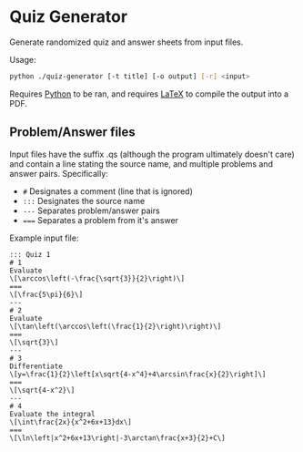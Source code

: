 # Quiz Generator

Generate randomized quiz and answer sheets from input files.

Usage:
```bash
python ./quiz-generator [-t title] [-o output] [-r] <input>
```

Requires [Python][1] to be ran, and requires [LaTeX][2] to compile the output into a PDF.

[1]: https://www.python.org
[2]: https://www.latex-project.org/get

## Problem/Answer files

Input files have the suffix .qs (although the program ultimately doesn't care)
and contain a line stating the source name, and multiple problems and answer
pairs. Specifically:
- `#` Designates a comment (line that is ignored)
- `:::` Designates the source name
- `---` Separates problem/answer pairs
- `===` Separates a problem from it's answer

Example input file:
```text
::: Quiz 1
# 1
Evaluate
\[\arccos\left(-\frac{\sqrt{3}}{2}\right)\]
===
\[\frac{5\pi}{6}\]
---
# 2
Evaluate
\[\tan\left(\arccos\left(\frac{1}{2}\right)\right)\]
===
\[\sqrt{3}\]
---
# 3
Differentiate
\[y=\frac{1}{2}\left[x\sqrt{4-x^4}+4\arcsin\frac{x}{2}\right]\]
===
\[\sqrt{4-x^2}\]
---
# 4
Evaluate the integral
\[\int\frac{2x}{x^2+6x+13}dx\]
===
\[\ln\left|x^2+6x+13\right|-3\arctan\frac{x+3}{2}+C\]
```
